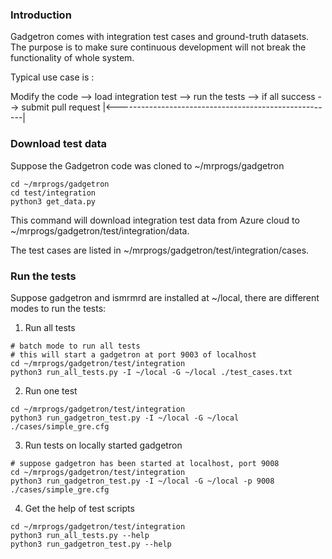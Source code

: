 ### Introduction

Gadgetron comes with integration test cases and ground-truth datasets. The purpose is to make sure continuous development will not break the functionality of whole system. 

Typical use case is :

Modify the code --> load integration test --> run the tests --> if all success --> submit pull request
     |<------------------------------------------------------|

### Download test data

Suppose the Gadgetron code was cloned to ~/mrprogs/gadgetron

```
cd ~/mrprogs/gadgetron
cd test/integration
python3 get_data.py
```

This command will download integration test data from Azure cloud to ~/mrprogs/gadgetron/test/integration/data.

The test cases are listed in  ~/mrprogs/gadgetron/test/integration/cases.

### Run the tests

Suppose gadgetron and ismrmrd are installed at ~/local, there are different modes to run the tests:

1) Run all tests
```
# batch mode to run all tests
# this will start a gadgetron at port 9003 of localhost
cd ~/mrprogs/gadgetron/test/integration
python3 run_all_tests.py -I ~/local -G ~/local ./test_cases.txt
```

2) Run one test
```
cd ~/mrprogs/gadgetron/test/integration
python3 run_gadgetron_test.py -I ~/local -G ~/local ./cases/simple_gre.cfg
```

3) Run tests on locally started gadgetron
```
# suppose gadgetron has been started at localhost, port 9008
cd ~/mrprogs/gadgetron/test/integration
python3 run_gadgetron_test.py -I ~/local -G ~/local -p 9008 ./cases/simple_gre.cfg
```

4) Get the help of test scripts
```
cd ~/mrprogs/gadgetron/test/integration
python3 run_all_tests.py --help
python3 run_gadgetron_test.py --help
```
